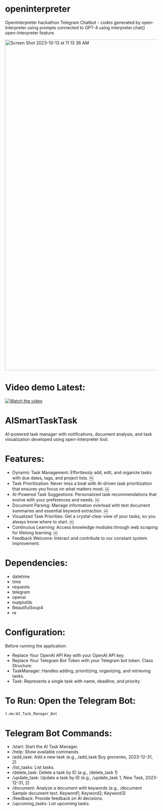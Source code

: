 # openinterpreter
Openinterpreter hackathon
Telegram Chatbot - codes generated by open-Interpreter using prompts connected to GPT-4 using interpreter.chat() open-Interpreter feature. 

<img width="1087" alt="Screen Shot 2023-10-13 at 11 13 36 AM" src="https://github.com/datasci888/openinterpreter/assets/119770980/9742e0fd-db80-4c27-8270-c65c45b7e74e">

# Video demo Latest:

[![Watch the video](https://img.youtube.com/vi/Im4DuIj74xg/0.jpg)](https://youtu.be/Im4DuIj74xg?si=zGgDCU5fcNgO_mtm)

# AISmartTaskTask
AI-powered task manager with notifications, document analysis, and task visualization developed using open-Interpreter tool. 

# Features:
-  Dynamic Task Management: Effortlessly add, edit, and organize tasks with due dates, tags, and project lists. 
￼
-  Task Prioritization: Never miss a beat with AI-driven task prioritization that ensures you focus on what matters most. 
￼
-  AI-Powered Task Suggestions: Personalized task recommendations that evolve with your preferences and needs. 
￼
-  Document Parsing: Manage information overload with text document summaries and essential keyword extraction. 
￼
-  Visualized Task Priorities: Get a crystal-clear view of your tasks, so you always know where to start. 
￼
-  Continuous Learning: Access knowledge modules through web scraping for lifelong learning. 
￼
-  Feedback Welcome: Interact and contribute to our constant system improvement.

# Dependencies:
- datetime
- time
- requests
- telegram
- openai
- matplotlib
- BeautifulSoup4
- re

# Configuration:
Before running the application:
- Replace Your OpenAI API Key with your OpenAI API key.
- Replace Your Telegram Bot Token with your Telegram bot token.
Class Structure:
- TaskManager: Handles adding, prioritizing, organizing, and retrieving tasks.
- Task: Represents a single task with name, deadline, and priority.

# To Run: Open the Telegram Bot:
```python
t.me/AI_Task_Manager_Bot
```
# Telegram Bot Commands:
- /start: Start the AI Task Manager.
- /help: Show available commands.
- /add_task: Add a new task (e.g., /add_task Buy groceries, 2023-12-31, 2)
- /list_tasks: List tasks.
- /delete_task: Delete a task by ID (e.g., /delete_task 1)
- /update_task: Update a task by ID (e.g., /update_task 1, New Task, 2023-12-31, 2)
- /document: Analyze a document with keywords (e.g., /document Sample document text. Keyword1; Keyword2; Keyword3)
- /feedback: Provide feedback on AI decisions.
- /upcoming_tasks: List upcoming tasks.
